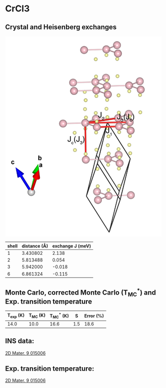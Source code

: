 # CrCl3

## Crystal and Heisenberg exchanges

![CrCl3 Structure](CrCl3.jpg)


| shell    | distance (A&#778;) | exchange J (meV) |
|----------|--------------|------------------|
| 1        | 3.430802     | 2.138            |
| 2        | 5.813488     | 0.054            |
| 3        | 5.942000     | -0.018           |
| 6        | 6.861324     | -0.115           |


## Monte Carlo, corrected Monte Carlo (T<sub>MC</sub><sup>*</sup>) and Exp. transition temperature

| T<sub>exp</sub> (K) | T<sub>MC</sub> (K) | T<sub>MC</sub><sup>*</sup> (K) | S   | Error (%) |
|----------------------|--------------------|--------------------------------|-----|-----------|
| 14.0                   | 10.0                 | 16.6                           | 1.5 | 18.6      |


## INS data:
[2D Mater. 9 015006](https://iopscience.iop.org/article/10.1088/2053-1583/ac2e7a)


## Exp. transition temperature:
[2D Mater. 9 015006](https://iopscience.iop.org/article/10.1088/2053-1583/ac2e7a)
